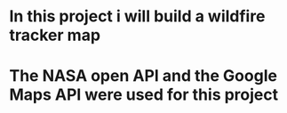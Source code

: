 # In this project i will build a wildfire tracker map
# The NASA open API and the Google Maps API were used for this project 
